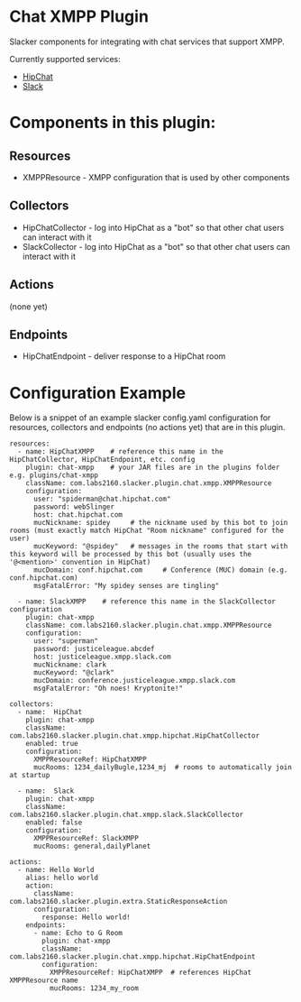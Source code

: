 # Chat XMPP Plugin

Slacker components for integrating with chat services that support XMPP.

Currently supported services:
- [HipChat](http://hipchat.com)
- [Slack](http://slack.com)


# Components in this plugin:
 
## Resources
 - XMPPResource - XMPP configuration that is used by other components
 
## Collectors
 - HipChatCollector - log into HipChat as a "bot" so that other chat users can interact with it
 - SlackCollector - log into HipChat as a "bot" so that other chat users can interact with it

## Actions
(none yet)

## Endpoints
 - HipChatEndpoint - deliver response to a HipChat room


# Configuration Example

Below is a snippet of an example slacker config.yaml configuration for resources, collectors and endpoints
(no actions yet) that are in this plugin.

```
resources:
  - name: HipChatXMPP    # reference this name in the HipChatCollector, HipChatEndpoint, etc. config 
    plugin: chat-xmpp    # your JAR files are in the plugins folder e.g. plugins/chat-xmpp
    className: com.labs2160.slacker.plugin.chat.xmpp.XMPPResource
    configuration:
      user: "spiderman@chat.hipchat.com"
      password: webSlinger
      host: chat.hipchat.com
      mucNickname: spidey     # the nickname used by this bot to join rooms (must exactly match HipChat "Room nickname" configured for the user)
      mucKeyword: "@spidey"   # messages in the rooms that start with this keyword will be processed by this bot (usually uses the '@<mention>' convention in HipChat)
      mucDomain: conf.hipchat.com     # Conference (MUC) domain (e.g. conf.hipchat.com)
      msgFatalError: "My spidey senses are tingling"

  - name: SlackXMPP    # reference this name in the SlackCollector configuration
    plugin: chat-xmpp
    className: com.labs2160.slacker.plugin.chat.xmpp.XMPPResource
    configuration:
      user: "superman"
      password: justiceleague.abcdef
      host: justiceleague.xmpp.slack.com
      mucNickname: clark
      mucKeyword: "@clark"
      mucDomain: conference.justiceleague.xmpp.slack.com
      msgFatalError: "Oh noes! Kryptonite!"

collectors:
  - name:  HipChat
    plugin: chat-xmpp
    className: com.labs2160.slacker.plugin.chat.xmpp.hipchat.HipChatCollector
    enabled: true
    configuration:
      XMPPResourceRef: HipChatXMPP
      mucRooms: 1234_dailyBugle,1234_mj  # rooms to automatically join at startup

  - name:  Slack
    plugin: chat-xmpp
    className: com.labs2160.slacker.plugin.chat.xmpp.slack.SlackCollector
    enabled: false
    configuration:
      XMPPResourceRef: SlackXMPP
      mucRooms: general,dailyPlanet
      
actions:
  - name: Hello World
    alias: hello world
    action:
      className: com.labs2160.slacker.plugin.extra.StaticResponseAction
      configuration:
        response: Hello world!
    endpoints:
      - name: Echo to G Room
        plugin: chat-xmpp
        className: com.labs2160.slacker.plugin.chat.xmpp.hipchat.HipChatEndpoint
        configuration:
          XMPPResourceRef: HipChatXMPP  # references HipChat XMPPResource name
          mucRooms: 1234_my_room
```
